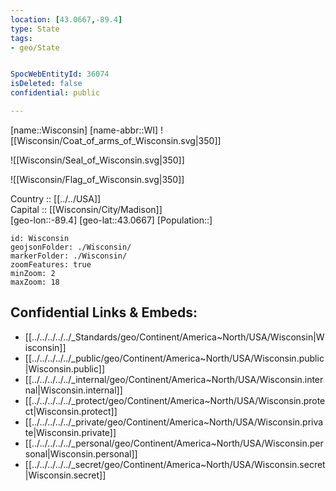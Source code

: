 ```yaml
---
location: [43.0667,-89.4] 
type: State
tags:
- geo/State


SpocWebEntityId: 36074
isDeleted: false
confidential: public

---
```

[name::Wisconsin] 
[name-abbr::WI] 
![[Wisconsin/Coat_of_arms_of_Wisconsin.svg|350]] 

![[Wisconsin/Seal_of_Wisconsin.svg|350]] 

![[Wisconsin/Flag_of_Wisconsin.svg|350]] 


Country :: [[../../USA]]  
Capital :: [[Wisconsin/City/Madison]]  
[geo-lon::-89.4] 
[geo-lat::43.0667] 
[Population::] 



```leaflet
id: Wisconsin
geojsonFolder: ./Wisconsin/
markerFolder: ./Wisconsin/
zoomFeatures: true 
minZoom: 2 
maxZoom: 18
```


## Confidential Links & Embeds: 
- [[../../../../../_Standards/geo/Continent/America~North/USA/Wisconsin|Wisconsin]] 
- [[../../../../../_public/geo/Continent/America~North/USA/Wisconsin.public|Wisconsin.public]] 
- [[../../../../../_internal/geo/Continent/America~North/USA/Wisconsin.internal|Wisconsin.internal]] 
- [[../../../../../_protect/geo/Continent/America~North/USA/Wisconsin.protect|Wisconsin.protect]] 
- [[../../../../../_private/geo/Continent/America~North/USA/Wisconsin.private|Wisconsin.private]] 
- [[../../../../../_personal/geo/Continent/America~North/USA/Wisconsin.personal|Wisconsin.personal]] 
- [[../../../../../_secret/geo/Continent/America~North/USA/Wisconsin.secret|Wisconsin.secret]] 
